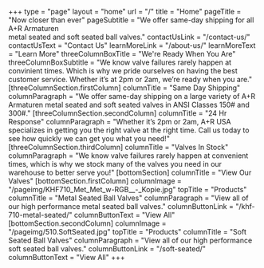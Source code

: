 +++
type = "page"
layout = "home"
url = "/"
title = "Home"
pageTitle = "Now closer than ever"
pageSubtitle = "We offer same-day shipping for all A+R Armaturen<br> metal seated and soft seated ball valves."
contactUsLink = "/contact-us/"
contactUsText = "Contact Us"
learnMoreLink = "/about-us/"
learnMoreText = "Learn More"
threeColumnBoxTitle = "We're Ready When You Are"
threeColumnBoxSubtitle = "We know valve failures rarely happen at convinient times. Which is why we pride ourselves on having the best customer service. Whether it’s at 2pm or 2am, we’re ready when you are."
[threeColumnSection.firstColumn]
columnTitle = "Same Day Shipping"
columnParagraph = "We offer same-day shipping on a large variety of A+R Armaturen metal seated and soft seated valves in ANSI Classes 150# and 300#."
[threeColumnSection.secondColumn]
columnTitle = "24 Hr Response"
columnParagraph = "Whether it’s 2pm or 2am, A+R USA specializes in getting you the right valve at the right time. Call us today to see how quickly we can get you what you need!"
[threeColumnSection.thirdColumn]
columnTitle = "Valves In Stock"
columnParagraph = "We know valve failures rarely happen at convenient times, which is why we stock many of the valves you need in our warehouse to better serve you!"
[bottomSection]
columnTitle = "View Our Valves"
[bottomSection.firstColumn]
columnImage = "/pageimg/KHF710_Met_Met_w-RGB__-_Kopie.jpg"
topTitle = "Products"
columnTitle = "Metal Seated Ball Valves"
columnParagraph = "View all of our high performance metal seated ball valves."
columnButtonLink = "/khf-710-metal-seated/"
columnButtonText = "View All"
[bottomSection.secondColumn]
columnImage = "/pageimg/510.SoftSeated.jpg"
topTitle = "Products"
columnTitle = "Soft Seated Ball Valves"
columnParagraph = "View all of our high performance soft seated ball valves."
columnButtonLink = "/soft-seated/"
columnButtonText = "View All"
+++